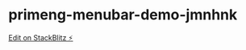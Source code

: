 # primeng-menubar-demo-jmnhnk

[Edit on StackBlitz ⚡️](https://stackblitz.com/edit/primeng-menubar-demo-jmnhnk)